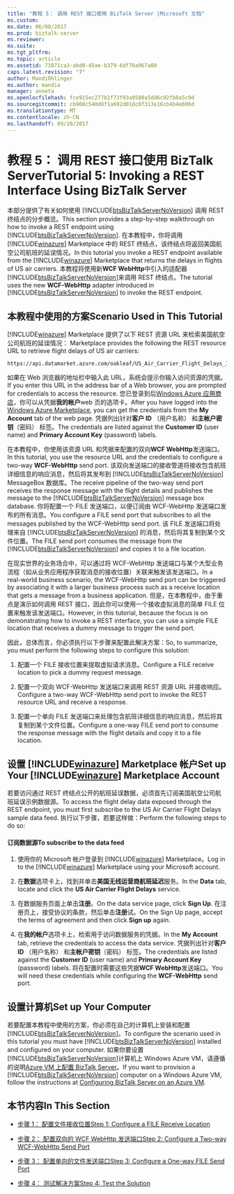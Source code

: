 ```yaml
---
title: "教程 5： 调用 REST 接口使用 BizTalk Server |Microsoft 文档"
ms.custom: 
ms.date: 06/08/2017
ms.prod: biztalk-server
ms.reviewer: 
ms.suite: 
ms.tgt_pltfrm: 
ms.topic: article
ms.assetid: 73871ca3-abd0-45ae-b379-6df76a967a80
caps.latest.revision: "7"
author: MandiOhlinger
ms.author: mandia
manager: anneta
ms.openlocfilehash: fce915ec277b1f73f93a9508a5dd6c92fb0a5c9d
ms.sourcegitcommit: cb908c540d8f1a692d01dc8f313e16cb4b4e696d
ms.translationtype: MT
ms.contentlocale: zh-CN
ms.lasthandoff: 09/20/2017
---
```

# <a name="tutorial-5-invoking-a-rest-interface-using-biztalk-server"></a><span data-ttu-id="006c4-102">教程 5： 调用 REST 接口使用 BizTalk Server</span><span class="sxs-lookup"><span data-stu-id="006c4-102">Tutorial 5: Invoking a REST Interface Using BizTalk Server</span></span>
<span data-ttu-id="006c4-103">本部分提供了有关如何使用 [!INCLUDE[btsBizTalkServerNoVersion](../includes/btsbiztalkservernoversion-md.md)] 调用 REST 终结点的分步概览。</span><span class="sxs-lookup"><span data-stu-id="006c4-103">This section provides a step-by-step walkthrough on how to invoke a REST endpoint using [!INCLUDE[btsBizTalkServerNoVersion](../includes/btsbiztalkservernoversion-md.md)].</span></span> <span data-ttu-id="006c4-104">在本教程中，你将调用 [!INCLUDE[winazure](../includes/winazure-md.md)] Marketplace 中的 REST 终结点，该终结点将返回美国航空公司航班的延误情况。</span><span class="sxs-lookup"><span data-stu-id="006c4-104">In this tutorial you invoke a REST endpoint available from the [!INCLUDE[winazure](../includes/winazure-md.md)] Marketplace that returns the delays in flights of US air carriers.</span></span> <span data-ttu-id="006c4-105">本教程将使用新**WCF WebHttp**中引入的适配器[!INCLUDE[btsBizTalkServerNoVersion](../includes/btsbiztalkservernoversion-md.md)]来调用 REST 终结点。</span><span class="sxs-lookup"><span data-stu-id="006c4-105">The tutorial uses the new **WCF-WebHttp** adapter introduced in [!INCLUDE[btsBizTalkServerNoVersion](../includes/btsbiztalkservernoversion-md.md)] to invoke the REST endpoint.</span></span>  
  
##  <a name="BKMK_Scenario"></a><span data-ttu-id="006c4-106">本教程中使用的方案</span><span class="sxs-lookup"><span data-stu-id="006c4-106">Scenario Used in This Tutorial</span></span>  
 [!INCLUDE[winazure](../includes/winazure-md.md)]<span data-ttu-id="006c4-107"> Marketplace 提供了以下 REST 资源 URL 来检索美国航空公司航班的延误情况：</span><span class="sxs-lookup"><span data-stu-id="006c4-107"> Marketplace provides the following the REST resource URL to retrieve flight delays of US air carriers:</span></span>  
  
```  
https://api.datamarket.azure.com/oakleaf/US_Air_Carrier_Flight_Delays_Incr/On_Time_Performance  
```  
  
 <span data-ttu-id="006c4-108">如果在 Web 浏览器的地址栏中输入此 URL，系统会提示你输入访问资源的凭据。</span><span class="sxs-lookup"><span data-stu-id="006c4-108">If you enter this URL in the address bar of a Web browser, you are prompted for credentials to access the resource.</span></span> <span data-ttu-id="006c4-109">您已登录到后[Windows Azure 应用商店](http://go.microsoft.com/fwlink/p/?LinkId=257913)，你可以从凭据**我的帐户**web 页的选项卡。</span><span class="sxs-lookup"><span data-stu-id="006c4-109">After you have logged into the [Windows Azure Marketplace](http://go.microsoft.com/fwlink/p/?LinkId=257913), you can get the credentials from the **My Account** tab of the web page.</span></span> <span data-ttu-id="006c4-110">凭据列出针对**客户 ID** （用户名称） 和**主帐户密钥**（密码） 标签。</span><span class="sxs-lookup"><span data-stu-id="006c4-110">The credentials are listed against the **Customer ID** (user name) and **Primary Account Key** (password) labels.</span></span>  
  
 <span data-ttu-id="006c4-111">在本教程中，你使用该资源 URL 和凭据来配置的双向**WCF WebHttp**发送端口。</span><span class="sxs-lookup"><span data-stu-id="006c4-111">In this tutorial, you use the resource URL and the credentials to configure a two-way **WCF-WebHttp** send port.</span></span> <span data-ttu-id="006c4-112">该双向发送端口的接收管道将接收包含航班详细信息的响应消息，然后将其发布到 [!INCLUDE[btsBizTalkServerNoVersion](../includes/btsbiztalkservernoversion-md.md)] MessageBox 数据库。</span><span class="sxs-lookup"><span data-stu-id="006c4-112">The receive pipeline of the two-way send port receives the response message with the flight details and publishes the message to the [!INCLUDE[btsBizTalkServerNoVersion](../includes/btsbiztalkservernoversion-md.md)] message box database.</span></span> <span data-ttu-id="006c4-113">你将配置一个 FILE 发送端口，以便订阅由 WCF-WebHttp 发送端口发布的所有消息。</span><span class="sxs-lookup"><span data-stu-id="006c4-113">You configure a FILE send port that subscribes to all the messages published by the WCF-WebHttp send port.</span></span> <span data-ttu-id="006c4-114">该 FILE 发送端口将处理来自 [!INCLUDE[btsBizTalkServerNoVersion](../includes/btsbiztalkservernoversion-md.md)] 的消息，然后将其复制到某个文件位置。</span><span class="sxs-lookup"><span data-stu-id="006c4-114">The FILE send port consumes the message from the [!INCLUDE[btsBizTalkServerNoVersion](../includes/btsbiztalkservernoversion-md.md)] and copies it to a file location.</span></span>  
  
 <span data-ttu-id="006c4-115">在现实世界的业务场合中，可以通过将 WCF-WebHttp 发送端口与某个大型业务流程（如从业务应用程序获取消息的接收位置）关联来触发该发送端口。</span><span class="sxs-lookup"><span data-stu-id="006c4-115">In a real-world business scenario, the WCF-WebHttp send port can be triggered by associating it with a larger business process such as a receive location that gets a message from a business application.</span></span> <span data-ttu-id="006c4-116">但是，在本教程中，由于重点是演示如何调用 REST 接口，因此你可以使用一个接收虚拟消息的简单 FILE 位置来触发该发送端口。</span><span class="sxs-lookup"><span data-stu-id="006c4-116">However, in this tutorial, because the focus is on demonstrating how to invoke a REST interface, you can use a simple FILE location that receives a dummy message to trigger the send port.</span></span>  
  
 <span data-ttu-id="006c4-117">因此，总体而言，你必须执行以下步骤来配置此解决方案：</span><span class="sxs-lookup"><span data-stu-id="006c4-117">So, to summarize, you must perform the following steps to configure this solution:</span></span>  
  
1.  <span data-ttu-id="006c4-118">配置一个 FILE 接收位置来提取虚拟请求消息。</span><span class="sxs-lookup"><span data-stu-id="006c4-118">Configure a FILE receive location to pick a dummy request message.</span></span>  
  
2.  <span data-ttu-id="006c4-119">配置一个双向 WCF-WebHttp 发送端口来调用 REST 资源 URL 并接收响应。</span><span class="sxs-lookup"><span data-stu-id="006c4-119">Configure a two-way WCF-WebHttp send port to invoke the REST resource URL and receive a response.</span></span>  
  
3.  <span data-ttu-id="006c4-120">配置一个单向 FILE 发送端口来处理包含航班详细信息的响应消息，然后将其复制到某个文件位置。</span><span class="sxs-lookup"><span data-stu-id="006c4-120">Configure a one-way FILE send port to consume the response message with the flight details and copy it to a file location.</span></span>  
  
## <a name="set-up-your-includewinazureincludeswinazure-mdmd-marketplace-account"></a><span data-ttu-id="006c4-121">设置 [!INCLUDE[winazure](../includes/winazure-md.md)] Marketplace 帐户</span><span class="sxs-lookup"><span data-stu-id="006c4-121">Set up Your [!INCLUDE[winazure](../includes/winazure-md.md)] Marketplace Account</span></span>  
 <span data-ttu-id="006c4-122">若要访问通过 REST 终结点公开的航班延误数据，必须首先订阅美国航空公司航班延误示例数据源。</span><span class="sxs-lookup"><span data-stu-id="006c4-122">To access the flight delay data exposed through the REST endpoint, you must first subscribe to the US Air Carrier Flight Delays sample data feed.</span></span> <span data-ttu-id="006c4-123">执行以下步骤，若要这样做：</span><span class="sxs-lookup"><span data-stu-id="006c4-123">Perform the following steps to do so:</span></span>  
  
#### <a name="to-subscribe-to-the-data-feed"></a><span data-ttu-id="006c4-124">订阅数据源</span><span class="sxs-lookup"><span data-stu-id="006c4-124">To subscribe to the data feed</span></span>  
  
1.  <span data-ttu-id="006c4-125">使用你的 Microsoft 帐户登录到 [!INCLUDE[winazure](../includes/winazure-md.md)] Marketplace。</span><span class="sxs-lookup"><span data-stu-id="006c4-125">Log in to the [!INCLUDE[winazure](../includes/winazure-md.md)] Marketplace using your Microsoft account.</span></span>  
  
2.  <span data-ttu-id="006c4-126">在**数据**选项卡上，找到并单击**美国无线运营商航班延迟**服务。</span><span class="sxs-lookup"><span data-stu-id="006c4-126">In the **Data** tab, locate and click the **US Air Carrier Flight Delays** service.</span></span>  
  
3.  <span data-ttu-id="006c4-127">在数据服务页面上单击**注册**。</span><span class="sxs-lookup"><span data-stu-id="006c4-127">On the data service page, click **Sign Up**.</span></span> <span data-ttu-id="006c4-128">在注册页上，接受协议的条款，然后单击**注册**试。</span><span class="sxs-lookup"><span data-stu-id="006c4-128">On the Sign Up page, accept the terms of agreement and then click **Sign up** again.</span></span>  
  
4.  <span data-ttu-id="006c4-129">在**我的帐户**选项卡上，检索用于访问数据服务的凭据。</span><span class="sxs-lookup"><span data-stu-id="006c4-129">In the **My Account** tab, retrieve the credentials to access the data service.</span></span> <span data-ttu-id="006c4-130">凭据列出针对**客户 ID** （用户名称） 和**主帐户密钥**（密码） 标签。</span><span class="sxs-lookup"><span data-stu-id="006c4-130">The credentials are listed against the **Customer ID** (user name) and **Primary Account Key** (password) labels.</span></span> <span data-ttu-id="006c4-131">将在配置时需要这些凭据**WCF WebHttp**发送端口。</span><span class="sxs-lookup"><span data-stu-id="006c4-131">You will need these credentials while configuring the **WCF-WebHttp** send port.</span></span>  
  
## <a name="set-up-your-computer"></a><span data-ttu-id="006c4-132">设置计算机</span><span class="sxs-lookup"><span data-stu-id="006c4-132">Set up Your Computer</span></span>  
 <span data-ttu-id="006c4-133">若要配置本教程中使用的方案，你必须在自己的计算机上安装和配置 [!INCLUDE[btsBizTalkServerNoVersion](../includes/btsbiztalkservernoversion-md.md)]。</span><span class="sxs-lookup"><span data-stu-id="006c4-133">To configure the scenario used in this tutorial you must have [!INCLUDE[btsBizTalkServerNoVersion](../includes/btsbiztalkservernoversion-md.md)] installed and configured on your computer.</span></span> <span data-ttu-id="006c4-134">如果你要设置[!INCLUDE[btsBizTalkServerNoVersion](../includes/btsbiztalkservernoversion-md.md)]计算机上 Windows Azure VM，请遵循的说明[Azure VM 上配置 BizTalk Server](http://msdn.microsoft.com/library/azure/jj248689.aspx)。</span><span class="sxs-lookup"><span data-stu-id="006c4-134">If you want to provision a [!INCLUDE[btsBizTalkServerNoVersion](../includes/btsbiztalkservernoversion-md.md)] computer on a Windows Azure VM, follow the instructions at [Configuring BizTalk Server on an Azure VM](http://msdn.microsoft.com/library/azure/jj248689.aspx).</span></span>  
  
## <a name="in-this-section"></a><span data-ttu-id="006c4-135">本节内容</span><span class="sxs-lookup"><span data-stu-id="006c4-135">In This Section</span></span>  
  
-   [<span data-ttu-id="006c4-136">步骤 1： 配置文件接收位置</span><span class="sxs-lookup"><span data-stu-id="006c4-136">Step 1: Configure a FILE Receive Location</span></span>](../core/step-1-configure-a-file-receive-location.md)  
  
-   [<span data-ttu-id="006c4-137">步骤 2： 配置双向的 WCF WebHttp 发送端口</span><span class="sxs-lookup"><span data-stu-id="006c4-137">Step 2: Configure a Two-way WCF-WebHttp Send Port</span></span>](../core/step-2-configure-a-two-way-wcf-webhttp-send-port.md)  
  
-   [<span data-ttu-id="006c4-138">步骤 3： 配置单向的文件发送端口</span><span class="sxs-lookup"><span data-stu-id="006c4-138">Step 3: Configure a One-way FILE Send Port</span></span>](../core/step-3-configure-a-one-way-file-send-port.md)  
  
-   [<span data-ttu-id="006c4-139">步骤 4： 测试解决方案</span><span class="sxs-lookup"><span data-stu-id="006c4-139">Step 4: Test the Solution</span></span>](../core/step-4-test-the-solution.md)